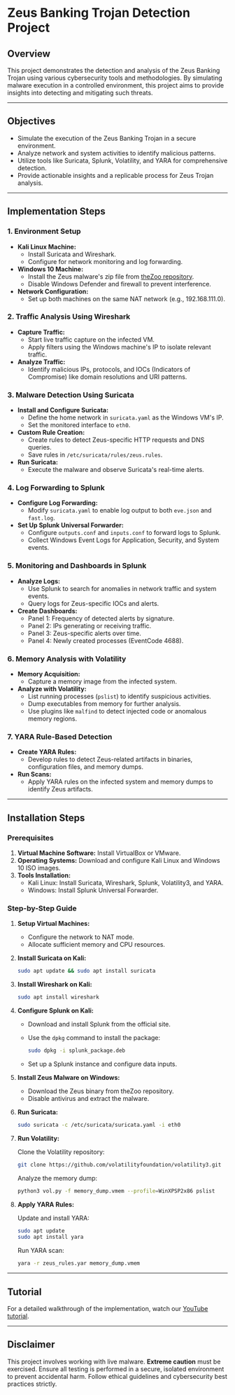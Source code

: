 # Zeus Banking Trojan Detection Project

## Overview

This project demonstrates the detection and analysis of the Zeus Banking Trojan using various cybersecurity tools and methodologies. By simulating malware execution in a controlled environment, this project aims to provide insights into detecting and mitigating such threats.

---

## Objectives

- Simulate the execution of the Zeus Banking Trojan in a secure environment.
- Analyze network and system activities to identify malicious patterns.
- Utilize tools like Suricata, Splunk, Volatility, and YARA for comprehensive detection.
- Provide actionable insights and a replicable process for Zeus Trojan analysis.

---

## Implementation Steps

### 1. Environment Setup

- **Kali Linux Machine:**
  - Install Suricata and Wireshark.
  - Configure for network monitoring and log forwarding.
- **Windows 10 Machine:**
  - Install the Zeus malware's zip file from [theZoo repository](https://github.com/ytisf/theZoo/tree/master/malware/Binaries/ZeusBankingVersion_26Nov2013).
  - Disable Windows Defender and firewall to prevent interference.
- **Network Configuration:**
  - Set up both machines on the same NAT network (e.g., 192.168.111.0).

### 2. Traffic Analysis Using Wireshark

- **Capture Traffic:**
  - Start live traffic capture on the infected VM.
  - Apply filters using the Windows machine's IP to isolate relevant traffic.
- **Analyze Traffic:**
  - Identify malicious IPs, protocols, and IOCs (Indicators of Compromise) like domain resolutions and URI patterns.

### 3. Malware Detection Using Suricata

- **Install and Configure Suricata:**
  - Define the home network in `suricata.yaml` as the Windows VM's IP.
  - Set the monitored interface to `eth0`.
- **Custom Rule Creation:**
  - Create rules to detect Zeus-specific HTTP requests and DNS queries.
  - Save rules in `/etc/suricata/rules/zeus.rules`.
- **Run Suricata:**
  - Execute the malware and observe Suricata's real-time alerts.

### 4. Log Forwarding to Splunk

- **Configure Log Forwarding:**
  - Modify `suricata.yaml` to enable log output to both `eve.json` and `fast.log`.
- **Set Up Splunk Universal Forwarder:**
  - Configure `outputs.conf` and `inputs.conf` to forward logs to Splunk.
  - Collect Windows Event Logs for Application, Security, and System events.

### 5. Monitoring and Dashboards in Splunk

- **Analyze Logs:**
  - Use Splunk to search for anomalies in network traffic and system events.
  - Query logs for Zeus-specific IOCs and alerts.
- **Create Dashboards:**
  - Panel 1: Frequency of detected alerts by signature.
  - Panel 2: IPs generating or receiving traffic.
  - Panel 3: Zeus-specific alerts over time.
  - Panel 4: Newly created processes (EventCode 4688).

### 6. Memory Analysis with Volatility

- **Memory Acquisition:**
  - Capture a memory image from the infected system.
- **Analyze with Volatility:**
  - List running processes (`pslist`) to identify suspicious activities.
  - Dump executables from memory for further analysis.
  - Use plugins like `malfind` to detect injected code or anomalous memory regions.

### 7. YARA Rule-Based Detection

- **Create YARA Rules:**
  - Develop rules to detect Zeus-related artifacts in binaries, configuration files, and memory dumps.
- **Run Scans:**
  - Apply YARA rules on the infected system and memory dumps to identify Zeus artifacts.

---

## Installation Steps

### Prerequisites

1. **Virtual Machine Software:** Install VirtualBox or VMware.
2. **Operating Systems:** Download and configure Kali Linux and Windows 10 ISO images.
3. **Tools Installation:**
   - Kali Linux: Install Suricata, Wireshark, Splunk, Volatility3, and YARA.
   - Windows: Install Splunk Universal Forwarder.

### Step-by-Step Guide

1. **Setup Virtual Machines:**

   - Configure the network to NAT mode.
   - Allocate sufficient memory and CPU resources.

2. **Install Suricata on Kali:**

   ```bash
   sudo apt update && sudo apt install suricata
   ```

3. **Install Wireshark on Kali:**

   ```bash
   sudo apt install wireshark
   ```

4. **Configure Splunk on Kali:**

   - Download and install Splunk from the official site.
   - Use the `dpkg` command to install the package:

     ```bash
     sudo dpkg -i splunk_package.deb
     ```
   - Set up a Splunk instance and configure data inputs.

5. **Install Zeus Malware on Windows:**

   - Download the Zeus binary from theZoo repository.
   - Disable antivirus and extract the malware.

6. **Run Suricata:**

   ```bash
   sudo suricata -c /etc/suricata/suricata.yaml -i eth0
   ```

7. **Run Volatility:**

   Clone the Volatility repository:

   ```bash
   git clone https://github.com/volatilityfoundation/volatility3.git
   ```

   Analyze the memory dump:

   ```bash
   python3 vol.py -f memory_dump.vmem --profile=WinXPSP2x86 pslist
   ```

8. **Apply YARA Rules:**

   Update and install YARA:

   ```bash
   sudo apt update
   sudo apt install yara
   ```

   Run YARA scan:

   ```bash
   yara -r zeus_rules.yar memory_dump.vmem
   ```

---

## Tutorial

For a detailed walkthrough of the implementation, watch our [YouTube tutorial](#).

---

## Disclaimer

This project involves working with live malware. **Extreme caution** must be exercised. Ensure all testing is performed in a secure, isolated environment to prevent accidental harm. Follow ethical guidelines and cybersecurity best practices strictly.

